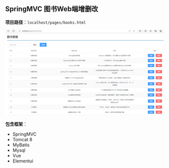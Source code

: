## SpringMVC 图书Web端增删改
**项目路径**：``localhost/pages/books.html``

![img.png](img.png)

**包含框架**：
- SpringMVC
- Tomcat 8
- MyBatis
- Mysql
- Vue
- Elementui